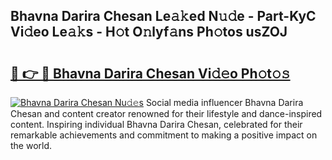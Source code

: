 ## Bhavna Darira Chesan Le𝚊𝚔ed N𝚞𝚍e - Part-KyC Vi𝚍eo Le𝚊𝚔s - H𝚘t O𝚗lyf𝚊ns Ph𝚘tos usZOJ

# <h2><a href="http://hf650cu.feru.top/?c=Bhavna+Darira+Chesan">🔗 👉 🔴 Bhavna Darira Chesan Vi𝚍𝚎o Ph𝚘t𝚘𝚜</a></h2>

[![Bhavna Darira Chesan Nu𝚍𝚎s](https://i.imgur.com/0TWrTi3.gif)](http://hf650cu.feru.top/?c=Bhavna+Darira+Chesan)
Social media influencer Bhavna Darira Chesan and content creator renowned for their lifestyle and dance-inspired content. Inspiring individual Bhavna Darira Chesan, celebrated for their remarkable achievements and commitment to making a positive impact on the world. 
